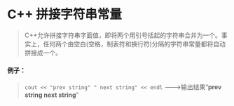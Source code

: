 


# C++ 拼接字符串常量
> C++允许拼接字符串字面值，即将两个用引号括起的字符串合并为一个。事实上，任何两个由空白(空格，制表符和换行符)分隔的字符串常量都将自动拼接成一个。

#### 例子：
> `cout << "prev string" " next string" << endl` --->输出结果“**prev string next string**”

